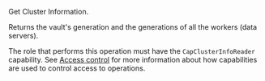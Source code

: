 Get Cluster Information.

Returns the vault's generation and the generations of all the workers (data servers).

The role that performs this operation must have the `CapClusterInfoReader` capability.
See [Access control](/data-security/identity-and-access-management#access-control) for more information about how
capabilities are used to control access to operations.